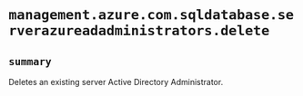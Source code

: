 # `management.azure.com.sqldatabase.serverazureadadministrators.delete`

## `summary`
Deletes an existing server Active Directory Administrator.


